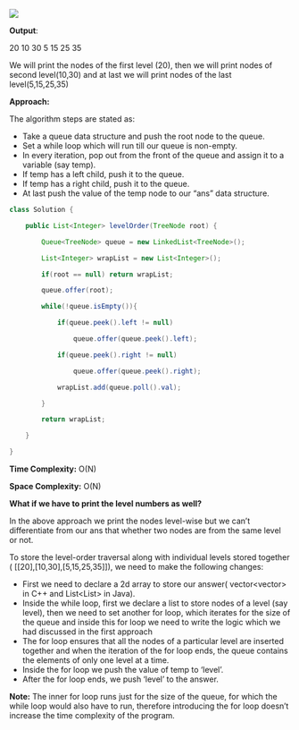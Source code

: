 
![](https://i.imgur.com/8F5QfAP.png)


**Output**:

20 10 30 5 15 25 35

We will print the nodes of the first level (20), then we will print nodes of second level(10,30) and at last we will print nodes of the last level(5,15,25,35)


**Approach:**

The algorithm steps are stated as:

-   Take a queue data structure and push the root node to the queue.
-   Set a while loop which will run till our queue is non-empty.
-   In every iteration, pop out from the front of the queue and assign it to a variable (say temp).
-   If temp has a left child, push it to the queue.
-   If temp has a right child, push it to the queue.
-   At last push the value of the temp node to our “ans” data structure.

```java
class Solution {

    public List<Integer> levelOrder(TreeNode root) {

        Queue<TreeNode> queue = new LinkedList<TreeNode>();

        List<Integer> wrapList = new List<Integer>();

        if(root == null) return wrapList;

        queue.offer(root);

        while(!queue.isEmpty()){

            if(queue.peek().left != null)

                queue.offer(queue.peek().left);

            if(queue.peek().right != null)

                queue.offer(queue.peek().right);

            wrapList.add(queue.poll().val);

        }

        return wrapList;

    }

}
```


**Time Complexity:** O(N)

**Space Complexity:** O(N)

**What if we have to print the level numbers as well?**

In the above approach we print the nodes level-wise but we can’t differentiate from our ans that whether two nodes are from the same level or not.

To store the level-order traversal along with individual levels stored together ( [[20],[10,30],[5,15,25,35]]), we need to make the following changes:

-   First we need to declare a 2d array to store our answer( vector<vector<int>> in C++ and List<List<int>> in Java).
-   Inside the while loop, first we declare a list to store nodes of a level (say level), then we need to set another for loop, which iterates for the size of the queue and inside this for loop we need to write the logic which we had discussed in the first approach
-   The for loop ensures that all the nodes of a particular level are inserted together and when the iteration of the for loop ends, the queue contains the elements of only one level at a time.
-   Inside the for loop we push the value of temp to ‘level’.
-   After the for loop ends, we push ‘level’ to the answer.

**Note:** The inner for loop runs just for the size of the queue, for which the while loop would also have to run, therefore introducing the for loop doesn’t increase the time complexity of the program.



